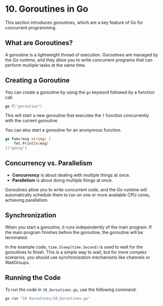 
# 10. Goroutines in Go

This section introduces goroutines, which are a key feature of Go for concurrent programming.

## What are Goroutines?

A goroutine is a lightweight thread of execution. Goroutines are managed by the Go runtime, and they allow you to write concurrent programs that can perform multiple tasks at the same time.

## Creating a Goroutine

You can create a goroutine by using the `go` keyword followed by a function call.

```go
go f("goroutine")
```

This will start a new goroutine that executes the `f` function concurrently with the current goroutine.

You can also start a goroutine for an anonymous function.

```go
go func(msg string) {
    fmt.Println(msg)
}("going")
```

## Concurrency vs. Parallelism

- **Concurrency** is about dealing with multiple things at once.
- **Parallelism** is about doing multiple things at once.

Goroutines allow you to write concurrent code, and the Go runtime will automatically schedule them to run on one or more available CPU cores, achieving parallelism.

## Synchronization

When you start a goroutine, it runs independently of the main program. If the main program finishes before the goroutine, the goroutine will be terminated.

In the example code, `time.Sleep(time.Second)` is used to wait for the goroutines to finish. This is a simple way to wait, but for more complex scenarios, you should use synchronization mechanisms like channels or WaitGroups.

## Running the Code

To run the code in `10_Goroutines.go`, use the following command:

```bash
go run "10 Goroutines/10_Goroutines.go"
```
